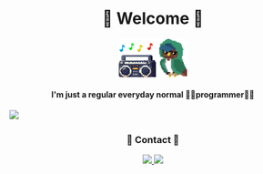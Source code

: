 <h1 align="center">👋 Welcome 👋</h1>
<p align="center">  
  <img width="120" src="https://github.com/Sowiastyy/Sowiastyy/blob/main/OwlEveryday.gif" />
</p>
<h4 align="center"> I'm just a regular everyday normal 👨‍💻programmer👨‍💻 </h4>
<img src="https://cdn.thecollector.com/wp-content/uploads/2023/01/all-i-know-is-that-i-know-nothing-socrates.jpg" />

<h3 align="center">🤝 Contact 🤝</h3>

<p align="center">
   <a href = "https://www.linkedin.com/in/piotr-dańczura-921608274/">
    <img src="https://img.shields.io/badge/linkedin-%230077B5.svg?style=for-the-badge&logo=linkedin&logoColor=white" />
  </a>
  
  <a href = "mailto:piotr.danczura77@gmail.com@gmail.com">
    <img src="https://img.shields.io/badge/Gmail-D14836?style=for-the-badge&logo=gmail&logoColor=white" />
  </a>
</p>
